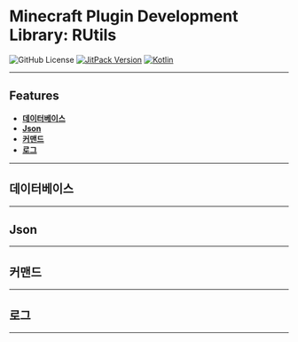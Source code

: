 # Minecraft Plugin Development Library: RUtils
![GitHub License](https://img.shields.io/github/license/Raaaaming/RUtils)
[![JitPack Version](https://jitpack.io/v/raaaaming/RUtils.svg)](https://jitpack.io/#raaaaming/RUtils)
[![Kotlin](https://img.shields.io/badge/kotlin-1DA1F2?logo=kotlin&logoColor=white)](http://kotlinlang.org)

---
## Features
- [**데이터베이스**](#데이터베이스)
- [**Json**](#Json)
- [**커맨드**](#커맨드)
- [**로그**](#로그)
---
## 데이터베이스

---
## Json

---
## 커맨드

---
## 로그

---